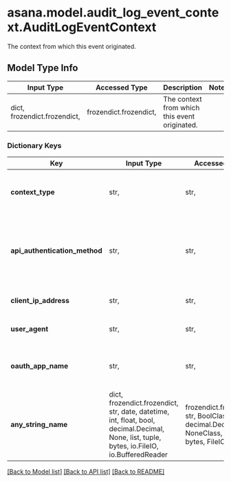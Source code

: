 # asana.model.audit_log_event_context.AuditLogEventContext

The context from which this event originated.

## Model Type Info
Input Type | Accessed Type | Description | Notes
------------ | ------------- | ------------- | -------------
dict, frozendict.frozendict,  | frozendict.frozendict,  | The context from which this event originated. | 

### Dictionary Keys
Key | Input Type | Accessed Type | Description | Notes
------------ | ------------- | ------------- | ------------- | -------------
**context_type** | str,  | str,  | The type of context. Can be one of &#x60;web&#x60;, &#x60;desktop&#x60;, &#x60;mobile&#x60;, &#x60;asana_support&#x60;, &#x60;asana&#x60;, &#x60;email&#x60;, or &#x60;api&#x60;. | [optional] must be one of ["web", "desktop", "mobile", "asana_support", "asana", "email", "api", ] 
**api_authentication_method** | str,  | str,  | The authentication method used in the context of an API request. Only present if the &#x60;context_type&#x60; is &#x60;api&#x60;. Can be one of &#x60;cookie&#x60;, &#x60;oauth&#x60;, &#x60;personal_access_token&#x60;, or &#x60;service_account&#x60;. | [optional] must be one of ["cookie", "oauth", "personal_access_token", "service_account", ] 
**client_ip_address** | str,  | str,  | The IP address of the client that initiated the event, if applicable. | [optional] 
**user_agent** | str,  | str,  | The user agent of the client that initiated the event, if applicable. | [optional] 
**oauth_app_name** | str,  | str,  | The name of the OAuth App that initiated the event. Only present if the &#x60;api_authentication_method&#x60; is &#x60;oauth&#x60;. | [optional] 
**any_string_name** | dict, frozendict.frozendict, str, date, datetime, int, float, bool, decimal.Decimal, None, list, tuple, bytes, io.FileIO, io.BufferedReader | frozendict.frozendict, str, BoolClass, decimal.Decimal, NoneClass, tuple, bytes, FileIO | any string name can be used but the value must be the correct type | [optional]

[[Back to Model list]](../../README.md#documentation-for-models) [[Back to API list]](../../README.md#documentation-for-api-endpoints) [[Back to README]](../../README.md)

